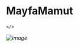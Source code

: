 # MayfaMamut
<I live in the world>

    </>
  
  ![image](https://user-images.githubusercontent.com/67741183/109631989-99583c80-7b57-11eb-8f0c-5eba00a7a425.png)
